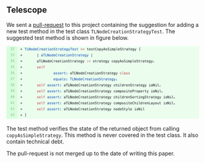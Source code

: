 ## Telescope

We sent a [pull-request](https://github.com/TelescopeSt/Telescope) to this project containing the suggestion  for adding a new test method  in the test class `TLNodeCreationStrategyTest`.
The suggested test method is shown in figure below. 

![A new assertion in test method suggestion sent in a pull-request to the project Telescope](figures/pr-telescope.png)

The test method verifies the state of the returned object from calling `copyAsSimpleStrategy`.
This method is never covered in the test class.
It also contain technical debt.

The pull-request is not merged up to the date of  writing this paper.

